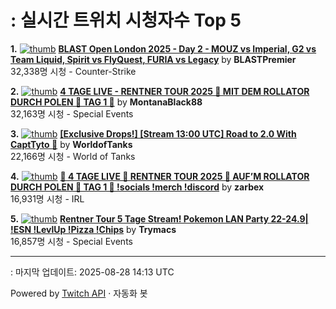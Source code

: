 # : 실시간 트위치 시청자수 Top 5

**1.** [![thumb](https://static-cdn.jtvnw.net/previews-ttv/live_user_blastpremier-320x180.jpg)](https://twitch.tv/BLASTPremier)
**[BLAST Open London 2025 - Day 2 - MOUZ vs Imperial, G2 vs Team Liquid, Spirit vs FlyQuest, FURIA vs Legacy](https://twitch.tv/BLASTPremier)** by **BLASTPremier**<br>32,338명 시청  - Counter-Strike

**2.** [![thumb](https://static-cdn.jtvnw.net/previews-ttv/live_user_montanablack88-320x180.jpg)](https://twitch.tv/MontanaBlack88)
**[4 TAGE LIVE - RENTNER TOUR 2025 🤏 MIT DEM ROLLATOR DURCH POLEN 🤏 TAG 1 🤏](https://twitch.tv/MontanaBlack88)** by **MontanaBlack88**<br>32,163명 시청  - Special Events

**3.** [![thumb](https://static-cdn.jtvnw.net/previews-ttv/live_user_worldoftanks-320x180.jpg)](https://twitch.tv/WorldofTanks)
**[[Exclusive Drops!] [Stream 13:00 UTC] Road to 2.0 With CaptTyto 🦉](https://twitch.tv/WorldofTanks)** by **WorldofTanks**<br>22,166명 시청  - World of Tanks

**4.** [![thumb](https://static-cdn.jtvnw.net/previews-ttv/live_user_zarbex-320x180.jpg)](https://twitch.tv/zarbex)
**[🤏 4 TAGE LIVE 🤏 RENTNER TOUR 2025 🤏 AUF’M ROLLATOR DURCH POLEN 🤏 TAG 1 🤏  !socials !merch !discord](https://twitch.tv/zarbex)** by **zarbex**<br>16,931명 시청  - IRL

**5.** [![thumb](https://static-cdn.jtvnw.net/previews-ttv/live_user_trymacs-320x180.jpg)](https://twitch.tv/Trymacs)
**[Rentner Tour 5 Tage Stream! Pokemon LAN Party 22-24.9| !ESN !LevlUp !Pizza !Chips](https://twitch.tv/Trymacs)** by **Trymacs**<br>16,857명 시청  - Special Events


---
: 마지막 업데이트: 2025-08-28 14:13 UTC

Powered by [Twitch API](https://dev.twitch.tv/docs/api/reference) · 자동화 봇